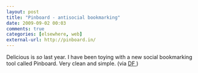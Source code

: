 ```yaml
---
layout: post  
title: "Pinboard - antisocial bookmarking"  
date: 2009-09-02 00:03  
comments: true  
categories: [elsewhere, web]
external-url: http://pinboard.in/  
---
```


Delicious is _so_ last year. I have been toying with a new social bookmarking tool called Pinboard. Very clean and simple. (via [DF ][1]) 

   [1]: http://daringfireball.net/linked/2009/07/13/pinboard
